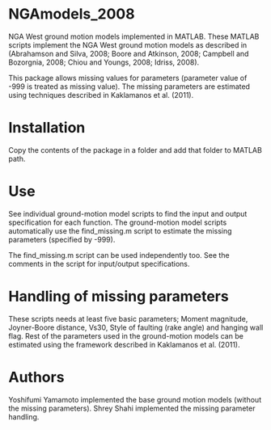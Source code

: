NGAmodels_2008
==============

NGA West ground motion models implemented in MATLAB. These MATLAB scripts implement the NGA West ground motion models as described in (Abrahamson and Silva, 2008; Boore and Atkinson, 2008; Campbell and Bozorgnia, 2008; Chiou and Youngs, 2008; Idriss, 2008). 

This package allows missing values for parameters (parameter value of -999 is treated as missing value). The missing parameters are estimated using techniques described in Kaklamanos et al. (2011).

Installation
=============

Copy the contents of the package in a folder and add that folder to MATLAB path.

Use
===

See individual ground-motion model scripts to find the input and output specification for each function. The ground-motion model scripts automatically use the find_missing.m script to estimate the missing parameters (specified by -999).

The find_missing.m script can be used independently too. See the comments in the script for input/output specifications.


Handling of missing parameters
===============================

These scripts needs at least five basic parameters; Moment magnitude, Joyner-Boore distance, Vs30, Style of faulting (rake angle) and hanging wall flag. Rest of the parameters used in the ground-motion models can be estimated using the framework described in Kaklamanos et al. (2011). 

Authors
========
Yoshifumi Yamamoto implemented the base ground motion models (without the missing parameters).
Shrey Shahi implemented the missing parameter handling.
